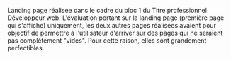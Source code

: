 Landing page réalisée dans le cadre du bloc 1 du Titre professionnel Développeur web.
L'évaluation portant sur la landing page (première page qui s'affiche) uniquement, les deux autres pages réalisées avaient pour objectif de permettre à l'utilisateur d'arriver sur des pages qui ne seraient pas complètement "vides". Pour cette raison, elles sont grandement perfectibles.
